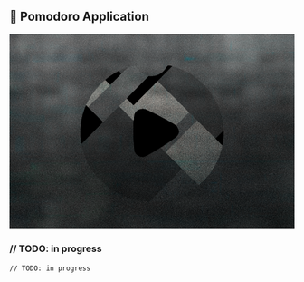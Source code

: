 ## 📼 Pomodoro Application

<img src="/images/cover.png">

### // TODO: in progress

```bash
// TODO: in progress
```


